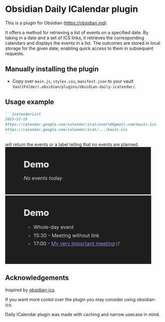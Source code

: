 # Obsidian Daily ICalendar plugin

This is a plugin for Obsidian (https://obsidian.md).

It offers a method for retrieving a list of events on a specified date. By taking in a date and a set of ICS links, it retrieves the corresponding calendars and displays the events in a list. The outcomes are stored in local storage for the given date, enabling quick access to them in subsequent requests.

## Manually installing the plugin

- Copy over `main.js`, `styles.css`, `manifest.json` to your vault `VaultFolder/.obsidian/plugins/obsidian-daily-icalendar/`.

## Usage example
~~~markdown
```icalendarList
2023-11-16
https://calendar.google.com/calendar/ical/user%40gmail.com/basic.ics
https://calendar.google.com/calendar/ical/.../basic.ics
```
~~~
will return the events or a label telling that no events are planned.
![No events screenshot](screenshots/no-events.png)
![Events screenshot](screenshots/events.png)

## Acknowledgements
Inspired by [obsidian-ics](https://github.com/muness/obsidian-ics).

If you want more contol over the plugin you may consider using obsidian-ics.

Daily ICalendar plugin was made with caching and narrow usecase in mind.